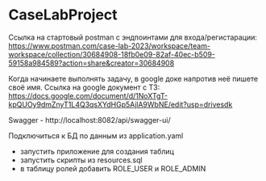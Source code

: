 # CaseLabProject
Ссылка на стартовый postman с эндпоинтами для входа/регистарации: https://www.postman.com/case-lab-2023/workspace/team-workspace/collection/30684908-18fb0e09-82af-40ec-b509-59158a984589?action=share&creator=30684908

Когда начинаете выполнять задачу, в google доке напротив неё пишете своё имя. 
Ссылка на google документ с ТЗ: https://docs.google.com/document/d/1NoXTgT-kpQUOy9dmZnyT1L4Q3qsXYdHGp5AjlA9WbNE/edit?usp=drivesdk

Swagger - http://localhost:8082/api/swagger-ui/

Подключиться к БД по данным из application.yaml
- запустить приложение для создания таблиц
- запустить скрипты из resources.sql
- в таблицу ролей добавить ROLE_USER и ROLE_ADMIN
